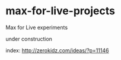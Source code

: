 max-for-live-projects
=====================

Max for Live experiments

under construction

index: http://zerokidz.com/ideas/?p=11146